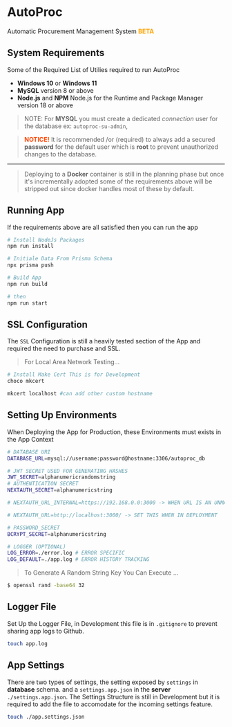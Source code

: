 # AutoProc

Automatic Procurement Management System <span style="color: orange;font-weight: bold;">BETA</span>

## System Requirements

Some of the Required List of Utilies required to run AutoProc

-   **Windows 10** or **Windows 11**
-   **MySQL** version 8 or above
-   **Node.js** and **NPM** Node.js for the Runtime and Package Manager version 18 or above

> NOTE: For **MYSQL** you must create a dedicated _connection_ user for the database ex: `autoproc-su-admin`,

> <span style="color: orangered;font-weight: bold;">NOTICE!</span> It is recommended /or (required) to always add a secured **password** for the default user which is **root** to prevent unauthorized changes to the database.

---

> Deploying to a **Docker** container is still in the planning phase but once it's incrementally adopted some of the requirements above will be stripped out since docker handles most of these by default.

## Running App

If the requirements above are all satisfied then you can run the app

```bash
# Install NodeJs Packages
npm run install

# Initiale Data From Prisma Schema
npx prisma push

# Build App
npm run build

# then
npm run start
```

## SSL Configuration

The `SSL` Configuration is still a heavily tested section of the App and required the need to purchase and SSL.

> For Local Area Network Testing...

```bash
# Install Make Cert This is for Development
choco mkcert

mkcert localhost #can add other custom hostname
```

## Setting Up Environments

When Deploying the App for Production, these Environments must exists in the App Context

```bash
# DATABASE URI
DATABASE_URL=mysql://username:password@hostname:3306/autoproc_db

# JWT SECRET USED FOR GENERATING HASHES
JWT_SECRET=alphanumericrandomstring
# AUTHENTICATION SECRET
NEXTAUTH_SECRET=alphanumericstring

# NEXTAUTH_URL_INTERNAL=https://192.168.0.0:3000 -> WHEN URL IS AN UNMASKED HOSTNAME

# NEXTAUTH_URL=http://localhost:3000/ -> SET THIS WHEN IN DEPLOYMENT

# PASSWORD_SECRET
BCRYPT_SECRET=alphanumericstring

# LOGGER (OPTIONAL)
LOG_ERROR=./error.log # ERROR SPECIFIC
LOG_DEFAULT=./app.log # ERROR HISTORY TRACKING
```

> To Generate A Random String Key You Can Execute ...

```bash
$ openssl rand -base64 32
```

## Logger File

Set Up the Logger File, in Development this file is in `.gitignore` to prevent sharing app logs to Github.

```bash
touch app.log
```

## App Settings

There are two types of settings, the setting exposed by `settings` in **database** schema. and a `settings.app.json` in the **server** `./settings.app.json`. The Settings Structure is still in Development but it is required to add the file to accomodate for the incoming settings feature.

```bash
touch ./app.settings.json
```
